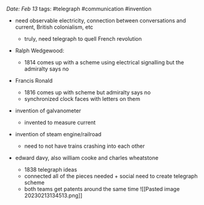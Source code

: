 *Date: Feb 13*
tags: #telegraph #communication #invention

- need observable electricity, connection between conversations and current, British colonialism, etc
	- truly, need telegraph to quell French revolution

- Ralph Wedgewood:
	- 1814 comes up with a scheme using electrical signalling but the admiralty says no
- Francis Ronald
	- 1816 comes up with scheme but admiralty says no
	- synchronized clock faces with letters on them

- invention of galvanometer
	- invented to measure current
- invention of steam engine/railroad
	- need to not have trains crashing into each other

- edward davy, also william cooke and charles wheatstone
	- 1838 telegraph ideas
	- connected all of the pieces needed + social need to create telegraph scheme
	- both teams get patents around the same time
![[Pasted image 20230213134513.png]]
